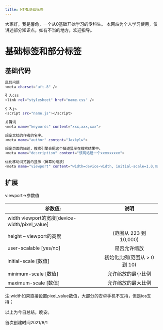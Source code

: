 ```yaml
---
title: HTML基础标签
---
```


大家好，我是薯角，一个从0基础开始学习的专科生。
本网站为个人学习使用，仅讲述部分知识点，如有不当的地方，欢迎指导。

# 基础标签和部分<meta>标签

## 基础代码
``` bash
乱码问题
<meta charset="uft-8" />

引入css
<link rel="stylesheet" href="name.css" />

引入js
<script src="name.js"></script>

关键词
<meta name="keywords" content="xxx,xxx,xxx">

规定文档的作者的名字。
<meta name="author" content="Jaxkylw">

规定页面的描述，搜索引擎会把这个描述显示在搜索结果中。
<meta name="description" content="该网站是一个xxxxxxxxx">

优化移动浏览器的显示（屏幕的缩放）
<meta name="viewport" content="width=device-width, initial-scale=1.0,maximum-scale=1.0, user-scalable=no"/>

```

## <meta name="viewport">扩展

viewport->参数值

| 参数值: | 说明 |
| ------ | :----: |
| width viewport的宽度[device-width/pixel_value] |  |
| height – viewport的高度 | (范围从 223 到 10,000) | 
| user-scalable [yes/no] | 是否允许缩放 |  
| initial-scale [数值] | 初始化比例(范围从 > 0 到 10)  |
| minimum-scale [数值] | 允许缩放的最小比例 |
| maximum-scale [数值] | 允许缩放的最大比例 |

注:width如果直接设置pixel_value数值，大部分的安卓手机不支持，但是ios支持； 

以上为今日总结，晚安。

首次创建时间2021/8/1